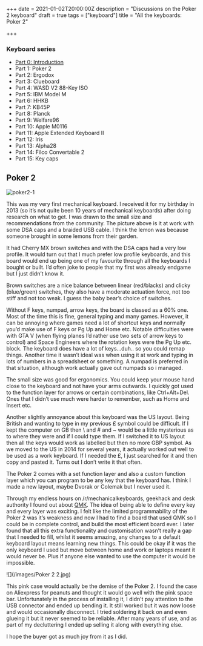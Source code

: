+++
date = 2021-01-02T20:00:00Z
description = "Discussions on the Poker 2 keyboard"
draft = true
tags = ["keyboard"]
title = "All the keyboards: Poker 2"

+++
### Keyboard series

* [Part 0: Introduction](https://alexjj.com/blog/all-the-keyboards-part-0/)
* Part 1: Poker 2
* Part 2: Ergodox
* Part 3: Clueboard
* Part 4: WASD V2 88-Key ISO
* Part 5: IBM Model M
* Part 6: HHKB
* Part 7: KB45P
* Part 8: Planck
* Part 9: Welfare96
* Part 10: Apple M0116
* Part 11: Apple Extended Keyboard II
* Part 12: Iris
* Part 13: Alpha28
* Part 14: Filco Convertable 2
* Part 15: Key caps

## Poker 2

![poker2-1](/images/poker2.jpg "Not a lemon")

This was my very first mechanical keyboard. I received it for my birthday in 2013 (so it’s not quite been 10 years of mechanical keyboards) after doing research on what to get. I was drawn to the small size and recommendations from the community. The picture above is it at work with some DSA caps and a braided USB cable. I think the lemon was because someone brought in some lemons from their garden.

It had Cherry MX brown switches and with the DSA caps had a very low profile. It would turn out that I much prefer low profile keyboards, and this board would end up being one of my favourite through all the keyboards I bought or built. I’d often joke to people that my first was already endgame but I just didn’t know it.

Brown switches are a nice balance between linear (red/blacks) and clicky (blue/green) switches, they also have a moderate actuation force, not too stiff and not too weak. I guess the baby bear’s choice of switches.

Without F keys, numpad, arrow keys, the board is classed as a 60% one. Most of the time this is fine, general typing and many games. However, it can be annoying where games need a lot of shortcut keys and normally you’d make use of F keys or Pg Up and Home etc. Notable difficulties were with GTA V (when flying planes I’d rather use two sets of arrow keys to control) and Space Engineers where the rotation keys were the Pg Up etc. block. The keyboard does have a lot of keys...duh.. so you could remap things. Another time it wasn’t ideal was when using it at work and typing in lots of numbers in a spreadsheet or something. A numpad is preferred in that situation, although work actually gave out numpads so i managed.

The small size was good for ergonomics. You could keep your mouse hand close to the keyboard and not have your arms outwards. I quickly got used to the function layer for arrows or certain combinations, like Ctrl+Alt+Del. Ones that I didn’t use much were harder to remember, such as Home and Insert etc.

Another slightly annoyance about this keyboard was the US layout. Being British and wanting to type in my previous £ symbol could be difficult. If I kept the computer on GB then \\ and # and \~ would be a little mysterious as to where they were and if I could type them. If I switched it to US layout then all the keys would work as labelled but then no more GBP symbol. As we moved to the US in 2014 for several years, it actually worked out well to be used as a work keyboard. If I needed the £, I just searched for it and then copy and pasted it. Turns out I don’t write it that often.

The Poker 2 comes with a set function layer and also a custom function layer which you can program to be any key that the keyboard has. I think I made a new layout, maybe Dvorak or Colemak but I never used it.

Through my endless hours on /r/mechanicalkeyboards, geekhack and desk authority I found out about [QMK](https://qmk.fm/). The idea of being able to define every key and every layer was exciting. I felt like the limited programmability of the Poker 2 was it’s weakness and now I had to find a board that used QMK so I could be in complete control, and build the most efficient board ever. I later found that all this extra functionality and customisation wasn’t really a gap that I needed to fill, whilst it seems amazing, any changes to a default keyboard layout means learning new things. This could be okay if it was the only keyboard I used but move between home and work or laptops meant it would never be. Plus if anyone else wanted to use the computer it would be impossible.

![](/images/Poker 2 2.jpg)

This pink case would actually be the demise of the Poker 2. I found the case on Aliexpress for peanuts and thought it would go well with the pink space bar. Unfortunately in the process of installing it, I didn’t pay attention to the USB connector and ended up bending it. It still worked but it was now loose and would occasionally disconnect. I tried soldering it back on and even glueing it but it never seemed to be reliable. After many years of use, and as part of my decluttering I ended up selling it along with everything else.

I hope the buyer got as much joy from it as I did.